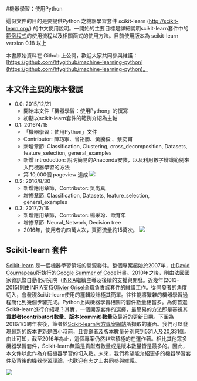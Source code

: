 #機器學習：使用Python

這份文件的目的是要提供Python 之機器學習套件 scikit-learn (http://scikit-learn.org/) 的中文使用說明。一開始的主要目標是詳細說明scikit-learn套件中的[範例程式](http://scikit-learn.org/stable/auto_examples/index.html )的使用流程以及相關函式的使用方法。目前使用版本為 scikit-learn version 0.18 以上


本書原始資料在 Github 上公開，歡迎大家共同參與維護： [https://github.com/htygithub/machine-learning-python](https://github.com/htygithub/machine-learning-python)。

## 本文件主要的版本發展
* 0.0: 2015/12/21
    * 開始本文件「機器學習：使用Python」的撰寫
    * 初期以scikit-learn套件的範例介紹為主軸
* 0.1: 2016/4/15
    * 「機器學習：使用Python」文件
    *  Contributor: 陳巧寧、曾裕勝、黃騰毅 、蔡奕甫
    *  新增章節: Classification, Clustering, cross_decomposition, Datasets, feature_selection, general_examples
    *  新增 introduction: 說明簡易的Anaconda安裝，以及利用數字辨識範例來入門機器學習的方法
    *  第 10,000個 pageview 達成
![](images/pg10000.PNG)
* 0.2: 2016/8/30
    *  新增應用章節，Contributor: 吳尚真
    *  增修章節: Classification, Datasets, feature_selection, general_examples
* 0.3: 2017/2/16
    *  新增應用章節，Contributor: 楊采玲、歐育年
    *  增修章節: Neural_Network, Decision tree
    *  2016年，使用者約四萬人次，頁面流量約15萬次。
![](images/2016year.PNG)
##  Scikit-learn 套件

[Scikit-learn](http://scikit-learn.org/) 是一個機器學習領域的開源套件。整個專案起始於2007年，由[David Cournapeau](https://github.com/cournape)所執行的[Google Summer of Code](https://developers.google.com/open-source/gsoc/)計畫。2010年之後，則由法國國家資訊暨自動化研究院（[INRIA]( http://www.inria.fr)繼續主導及後續的支援與開發。近幾年(2013-2015)則由INRIA支持[Olivier Grisel](http://ogrisel.com)全職負責該套件的維護工作。從開發者的角度切入，會發現Scikit-learn使用的邏輯設計極其簡單。往往能將繁雜的機器學習過程簡化到幾個步驟完成。Python上與機器學習相關的套件數量相當多。為何首選Scikit-learn進行介紹呢？其實，一個開源套件的選擇，最簡易的方法即是審視其**貢獻者(contributor)數量**、**版本(commit)數量**及最近的更新日期。下圖為2016/1/3跨年夜後，筆者於[Scikit-learn官方專案網站](https://github.com/scikit-learn/scikit-learn)所擷取的畫面。我們可以發現最新的版本更新是四小時前，且貢獻者及版本數量分別來到531人及20,331個。由此可知，截至2016年為止，這個專案仍然非常積極的在運作著。相比其他眾多機器學習套件，Scikit-learn無論是貢獻者數量或是版本數量皆是最多的。因此，本文件以此作為介紹機器學習的切入點。未來，我們希望能介紹更多的機器學習套件及背後的機器學習理論，也歡迎有志之士共同參與維護。

![](images/sklearn_intro.PNG)
